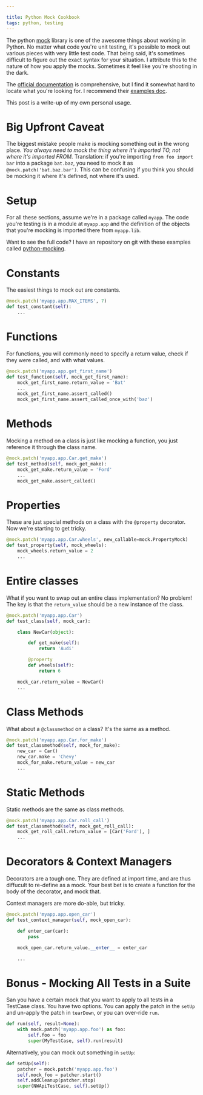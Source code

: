 ```yaml
---

title: Python Mock Cookbook
tags: python, testing
---
```


The python [mock](https://pypi.python.org/pypi/mock) library is one of the awesome things about working in Python. No matter what code you're unit testing, it's possible to mock out various pieces with very little test code. That being said, it's sometimes difficult to figure out the exact syntax for your situation. I attribute this to the nature of how you apply the mocks. Sometimes it feel like you're shooting in the dark.

The [official documentation](https://docs.python.org/3/library/unittest.mock.html) is comprehensive, but I find it somewhat hard to locate what you're looking for. I recommend their [examples doc](http://www.voidspace.org.uk/python/mock/examples.html).

This post is a write-up of my own personal usage.

# Big Upfront Caveat

The biggest mistake people make is mocking something out in the wrong place. *You always need to mock the thing where it's imported TO, not where it's imported FROM.* Translation: if you're importing `from foo import bar` into a package `bat.baz`, you need to mock it as `@mock.patch('bat.baz.bar')`. This can be confusing if you think you should be mocking it where it's defined, not where it's used.

# Setup

For all these sections, assume we're in a package called `myapp`. The code you're testing is in a module at `myapp.app` and the definition of the objects that you're mocking is imported there from `myapp.lib`.

Want to see the full code? I have an repository on git with these examples called [python-mocking](https://github.com/chase-seibert/python-mocking).


# Constants

The easiest things to mock out are constants.

```python
@mock.patch('myapp.app.MAX_ITEMS', 7)
def test_constant(self):
    ...
```

# Functions

For functions, you will commonly need to specify a return value, check if they were called, and with what values.

```python
@mock.patch('myapp.app.get_first_name')
def test_function(self, mock_get_first_name):
    mock_get_first_name.return_value = 'Bat'
    ...
    mock_get_first_name.assert_called()
    mock_get_first_name.assert_called_once_with('baz')
```

# Methods

Mocking a method on a class is just like mocking a function, you just reference it through the class name.

```python
@mock.patch('myapp.app.Car.get_make')
def test_method(self, mock_get_make):
    mock_get_make.return_value = 'Ford'
    ...
    mock_get_make.assert_called()
```

# Properties

These are just special methods on a class with the `@property` decorator. Now we're starting to get tricky.

```python
@mock.patch('myapp.app.Car.wheels', new_callable=mock.PropertyMock)
def test_property(self, mock_wheels):
    mock_wheels.return_value = 2
    ...
```

# Entire classes

What if you want to swap out an entire class implementation? No problem! The key is that the `return_value` should be a new instance of the class.

```python
@mock.patch('myapp.app.Car')
def test_class(self, mock_car):

    class NewCar(object):

        def get_make(self):
            return 'Audi'

        @property
        def wheels(self):
            return 6

    mock_car.return_value = NewCar()
    ...
```

# Class Methods

What about a `@classmethod` on a class? It's the same as a method.

```python
@mock.patch('myapp.app.Car.for_make')
def test_classmethod(self, mock_for_make):
    new_car = Car()
    new_car.make = 'Chevy'
    mock_for_make.return_value = new_car
    ...
```

# Static Methods

Static methods are the same as class methods.

```python
@mock.patch('myapp.app.Car.roll_call')
def test_classmethod(self, mock_get_roll_call):
    mock_get_roll_call.return_value = [Car('Ford'), ]
    ...
```

# Decorators & Context Managers

Decorators are a tough one. They are defined at import time, and are thus diffucult to re-define as a mock. Your best bet is to create a function for the body of the decorator, and mock that.

Context managers are more do-able, but tricky.

```python
@mock.patch('myapp.app.open_car')
def test_context_manager(self, mock_open_car):

    def enter_car(car):
        pass

    mock_open_car.return_value.__enter__ = enter_car

    ...
```

# Bonus - Mocking All Tests in a Suite

San you have a certain mock that you want to apply to all tests in a TestCase class. You have two options. You can apply the patch in the `setUp` and un-apply the patch in `tearDown`, or you can over-ride `run`.

```python
def run(self, result=None):
    with mock.patch('myapp.app.foo') as foo:
        self.foo = foo
        super(MyTestCase, self).run(result)
```

Alternatively, you can mock out something in `setUp`:

```python
def setUp(self):
    patcher = mock.patch('myapp.app.foo')
    self.mock_foo = patcher.start()
    self.addCleanup(patcher.stop)
    super(NWApiTestCase, self).setUp()
```
